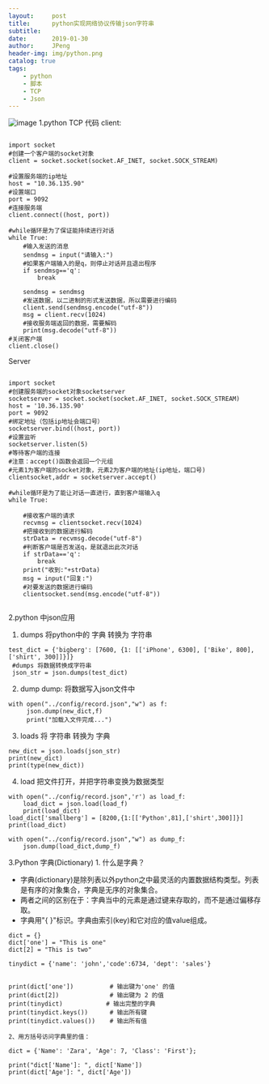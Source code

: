 ```yaml
---
layout:     post
title:      python实现网络协议传输json字符串
subtitle:   
date:       2019-01-30
author:     JPeng
header-img: img/python.png
catalog: true
tags:
    - python
    - 脚本
    - TCP
    - Json
---
```




![image](https://github.com/liujiapeng550/liujiapeng550.github.io/blob/master/img/pythonTcp.jpg?raw=true)
1.python TCP 代码
client:

```

import socket
#创建一个客户端的socket对象
client = socket.socket(socket.AF_INET, socket.SOCK_STREAM)
 
#设置服务端的ip地址
host = "10.36.135.90"
#设置端口
port = 9092
#连接服务端
client.connect((host, port))
 
#while循环是为了保证能持续进行对话
while True:
    #输入发送的消息
    sendmsg = input("请输入:")
    #如果客户端输入的是q，则停止对话并且退出程序
    if sendmsg=='q':
        break
 
    sendmsg = sendmsg
    #发送数据，以二进制的形式发送数据，所以需要进行编码
    client.send(sendmsg.encode("utf-8"))
    msg = client.recv(1024)
    #接收服务端返回的数据，需要解码
    print(msg.decode("utf-8"))
#关闭客户端
client.close()
```

 Server

```

import socket
#创建服务端的socket对象socketserver
socketserver = socket.socket(socket.AF_INET, socket.SOCK_STREAM)
host = '10.36.135.90'
port = 9092
#绑定地址（包括ip地址会端口号）
socketserver.bind((host, port))
#设置监听
socketserver.listen(5)
#等待客户端的连接
#注意：accept()函数会返回一个元组
#元素1为客户端的socket对象，元素2为客户端的地址(ip地址，端口号)
clientsocket,addr = socketserver.accept()
 
#while循环是为了能让对话一直进行，直到客户端输入q
while True:
 
    #接收客户端的请求
    recvmsg = clientsocket.recv(1024)
    #把接收到的数据进行解码
    strData = recvmsg.decode("utf-8")
    #判断客户端是否发送q，是就退出此次对话
    if strData=='q':
        break
    print("收到:"+strData)
    msg = input("回复:")
    #对要发送的数据进行编码
    clientsocket.send(msg.encode("utf-8"))
 

```
 2.python 中json应用
 1. dumps
将python中的 字典 转换为 字符串

```
test_dict = {'bigberg': [7600, {1: [['iPhone', 6300], ['Bike', 800], ['shirt', 300]]}]}
 #dumps 将数据转换成字符串
 json_str = json.dumps(test_dict)
```
 2. dump
dump: 将数据写入json文件中

```
with open("../config/record.json","w") as f:
     json.dump(new_dict,f)
     print("加载入文件完成...")
```
 3. loads
将 字符串 转换为 字典

```
new_dict = json.loads(json_str)
print(new_dict)
print(type(new_dict))
```

 4. load
把文件打开，并把字符串变换为数据类型

```
with open("../config/record.json",'r') as load_f:
    load_dict = json.load(load_f)
    print(load_dict)
load_dict['smallberg'] = [8200,{1:[['Python',81],['shirt',300]]}]
print(load_dict)

with open("../config/record.json","w") as dump_f:
    json.dump(load_dict,dump_f)
```

 3.Python 字典(Dictionary)
     1. 什么是字典？
- 字典(dictionary)是除列表以外python之中最灵活的内置数据结构类型。列表是有序的对象集合，字典是无序的对象集合。
- 两者之间的区别在于：字典当中的元素是通过键来存取的，而不是通过偏移存取。
- 字典用"{ }"标识。字典由索引(key)和它对应的值value组成。

```
dict = {}
dict['one'] = "This is one"
dict[2] = "This is two"
 
tinydict = {'name': 'john','code':6734, 'dept': 'sales'}
 
 
print(dict['one'])          # 输出键为'one' 的值
print(dict[2])              # 输出键为 2 的值
print(tinydict)            # 输出完整的字典
print(tinydict.keys())      # 输出所有键
print(tinydict.values())    # 输出所有值
```


    2、用方括号访问字典里的值：

```
dict = {'Name': 'Zara', 'Age': 7, 'Class': 'First'};
 
print("dict['Name']: ", dict['Name'])
print(dict['Age']: ", dict['Age'])

```
